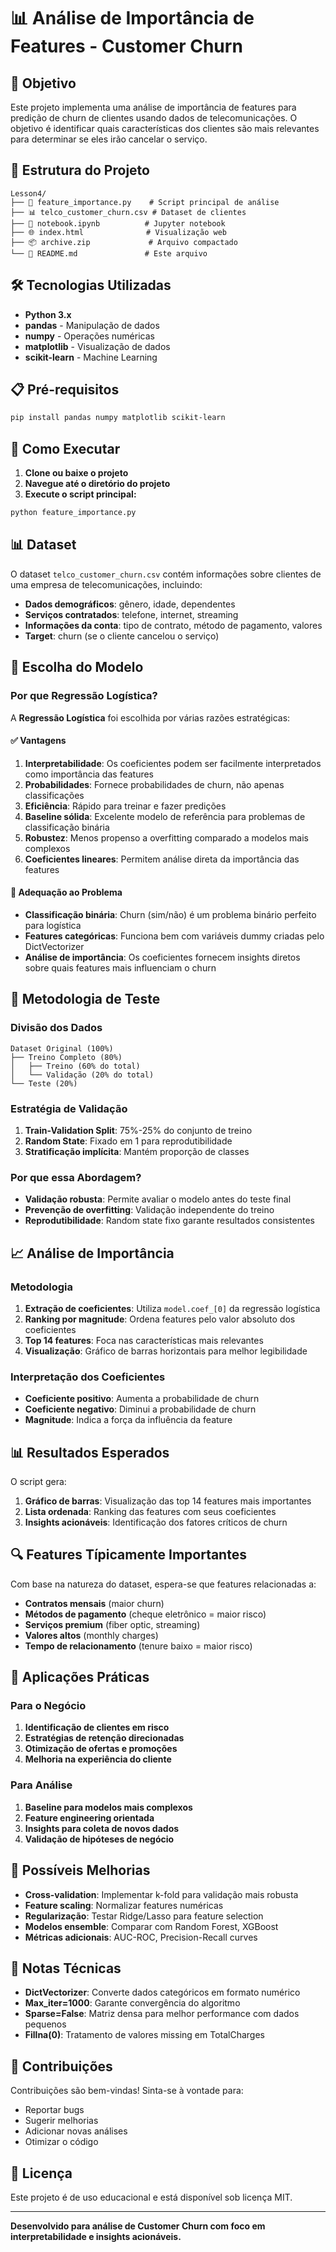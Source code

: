 # 📊 Análise de Importância de Features - Customer Churn

## 🎯 Objetivo

Este projeto implementa uma análise de importância de features para predição de churn de clientes usando dados de telecomunicações. O objetivo é identificar quais características dos clientes são mais relevantes para determinar se eles irão cancelar o serviço.

## 📁 Estrutura do Projeto

```
Lesson4/
├── 📄 feature_importance.py    # Script principal de análise
├── 📊 telco_customer_churn.csv # Dataset de clientes
├── 📓 notebook.ipynb          # Jupyter notebook
├── 🌐 index.html              # Visualização web
├── 📦 archive.zip             # Arquivo compactado
└── 📖 README.md               # Este arquivo
```

## 🛠️ Tecnologias Utilizadas

- **Python 3.x**
- **pandas** - Manipulação de dados
- **numpy** - Operações numéricas
- **matplotlib** - Visualização de dados
- **scikit-learn** - Machine Learning

## 📋 Pré-requisitos

```bash
pip install pandas numpy matplotlib scikit-learn
```

## 🚀 Como Executar

1. **Clone ou baixe o projeto**
2. **Navegue até o diretório do projeto**
3. **Execute o script principal:**

```bash
python feature_importance.py
```

## 📊 Dataset

O dataset `telco_customer_churn.csv` contém informações sobre clientes de uma empresa de telecomunicações, incluindo:

- **Dados demográficos**: gênero, idade, dependentes
- **Serviços contratados**: telefone, internet, streaming
- **Informações da conta**: tipo de contrato, método de pagamento, valores
- **Target**: churn (se o cliente cancelou o serviço)

## 🤖 Escolha do Modelo

### Por que Regressão Logística?

A **Regressão Logística** foi escolhida por várias razões estratégicas:

#### ✅ Vantagens

1. **Interpretabilidade**: Os coeficientes podem ser facilmente interpretados como importância das features
2. **Probabilidades**: Fornece probabilidades de churn, não apenas classificações
3. **Eficiência**: Rápido para treinar e fazer predições
4. **Baseline sólida**: Excelente modelo de referência para problemas de classificação binária
5. **Robustez**: Menos propenso a overfitting comparado a modelos mais complexos
6. **Coeficientes lineares**: Permitem análise direta da importância das features

#### 🎯 Adequação ao Problema

- **Classificação binária**: Churn (sim/não) é um problema binário perfeito para logística
- **Features categóricas**: Funciona bem com variáveis dummy criadas pelo DictVectorizer
- **Análise de importância**: Os coeficientes fornecem insights diretos sobre quais features mais influenciam o churn

## 🧪 Metodologia de Teste

### Divisão dos Dados

```
Dataset Original (100%)
├── Treino Completo (80%)
│   ├── Treino (60% do total)
│   └── Validação (20% do total)
└── Teste (20%)
```

### Estratégia de Validação

1. **Train-Validation Split**: 75%-25% do conjunto de treino
2. **Random State**: Fixado em 1 para reprodutibilidade
3. **Stratificação implícita**: Mantém proporção de classes

### Por que essa Abordagem?

- **Validação robusta**: Permite avaliar o modelo antes do teste final
- **Prevenção de overfitting**: Validação independente do treino
- **Reprodutibilidade**: Random state fixo garante resultados consistentes

## 📈 Análise de Importância

### Metodologia

1. **Extração de coeficientes**: Utiliza `model.coef_[0]` da regressão logística
2. **Ranking por magnitude**: Ordena features pelo valor absoluto dos coeficientes
3. **Top 14 features**: Foca nas características mais relevantes
4. **Visualização**: Gráfico de barras horizontais para melhor legibilidade

### Interpretação dos Coeficientes

- **Coeficiente positivo**: Aumenta a probabilidade de churn
- **Coeficiente negativo**: Diminui a probabilidade de churn
- **Magnitude**: Indica a força da influência da feature

## 📊 Resultados Esperados

O script gera:

1. **Gráfico de barras**: Visualização das top 14 features mais importantes
2. **Lista ordenada**: Ranking das features com seus coeficientes
3. **Insights acionáveis**: Identificação dos fatores críticos de churn

## 🔍 Features Típicamente Importantes

Com base na natureza do dataset, espera-se que features relacionadas a:

- **Contratos mensais** (maior churn)
- **Métodos de pagamento** (cheque eletrônico = maior risco)
- **Serviços premium** (fiber optic, streaming)
- **Valores altos** (monthly charges)
- **Tempo de relacionamento** (tenure baixo = maior risco)

## 🎯 Aplicações Práticas

### Para o Negócio

1. **Identificação de clientes em risco**
2. **Estratégias de retenção direcionadas**
3. **Otimização de ofertas e promoções**
4. **Melhoria na experiência do cliente**

### Para Análise

1. **Baseline para modelos mais complexos**
2. **Feature engineering orientada**
3. **Insights para coleta de novos dados**
4. **Validação de hipóteses de negócio**

## 🔧 Possíveis Melhorias

- **Cross-validation**: Implementar k-fold para validação mais robusta
- **Feature scaling**: Normalizar features numéricas
- **Regularização**: Testar Ridge/Lasso para feature selection
- **Modelos ensemble**: Comparar com Random Forest, XGBoost
- **Métricas adicionais**: AUC-ROC, Precision-Recall curves

## 📝 Notas Técnicas

- **DictVectorizer**: Converte dados categóricos em formato numérico
- **Max_iter=1000**: Garante convergência do algoritmo
- **Sparse=False**: Matriz densa para melhor performance com dados pequenos
- **Fillna(0)**: Tratamento de valores missing em TotalCharges

## 🤝 Contribuições

Contribuições são bem-vindas! Sinta-se à vontade para:

- Reportar bugs
- Sugerir melhorias
- Adicionar novas análises
- Otimizar o código

## 📄 Licença

Este projeto é de uso educacional e está disponível sob licença MIT.

---

**Desenvolvido para análise de Customer Churn com foco em interpretabilidade e insights acionáveis.**
